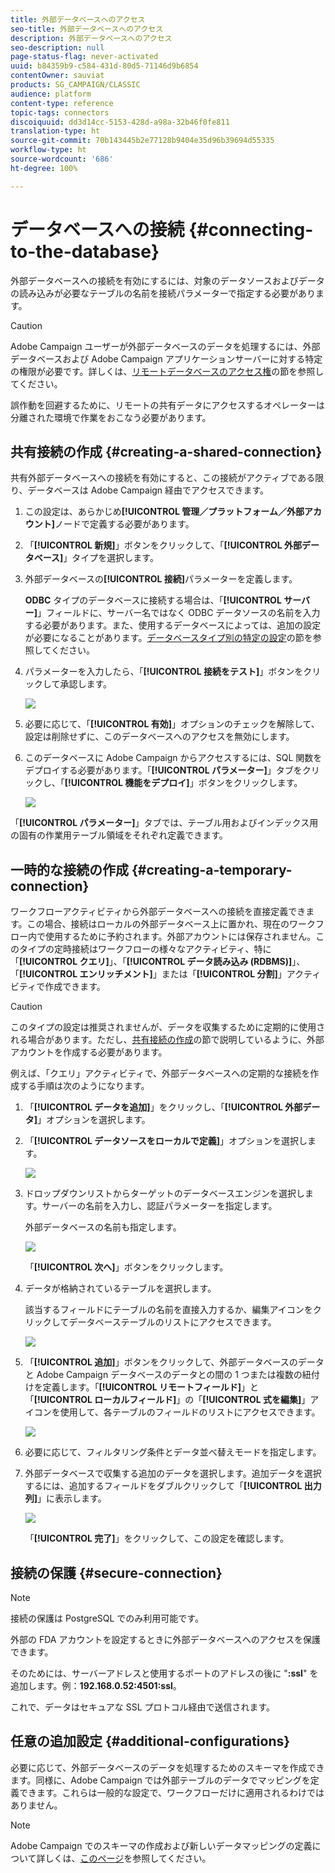 ```yaml
---
title: 外部データベースへのアクセス
seo-title: 外部データベースへのアクセス
description: 外部データベースへのアクセス
seo-description: null
page-status-flag: never-activated
uuid: b84359b9-c584-431d-80d5-71146d9b6854
contentOwner: sauviat
products: SG_CAMPAIGN/CLASSIC
audience: platform
content-type: reference
topic-tags: connectors
discoiquuid: dd3d14cc-5153-428d-a98a-32b46f0fe811
translation-type: ht
source-git-commit: 70b143445b2e77128b9404e35d96b39694d55335
workflow-type: ht
source-wordcount: '686'
ht-degree: 100%

---
```



# データベースへの接続 {#connecting-to-the-database}

外部データベースへの接続を有効にするには、対象のデータソースおよびデータの読み込みが必要なテーブルの名前を接続パラメーターで指定する必要があります。

>[!CAUTION]
>
>Adobe Campaign ユーザーが外部データベースのデータを処理するには、外部データベースおよび Adobe Campaign アプリケーションサーバーに対する特定の権限が必要です。詳しくは、[リモートデータベースのアクセス権](../../platform/using/remote-database-access-rights.md)の節を参照してください。
>
>誤作動を回避するために、リモートの共有データにアクセスするオペレーターは分離された環境で作業をおこなう必要があります。

## 共有接続の作成 {#creating-a-shared-connection}

共有外部データベースへの接続を有効にすると、この接続がアクティブである限り、データベースは Adobe Campaign 経由でアクセスできます。

1. この設定は、あらかじめ&#x200B;**[!UICONTROL 管理／プラットフォーム／外部アカウント]**&#x200B;ノードで定義する必要があります。
1. 「**[!UICONTROL 新規]**」ボタンをクリックして、「**[!UICONTROL 外部データベース]**」タイプを選択します。
1. 外部データベースの&#x200B;**[!UICONTROL 接続]**&#x200B;パラメーターを定義します。

   **ODBC** タイプのデータベースに接続する場合は、「**[!UICONTROL サーバー]**」フィールドに、サーバー名ではなく ODBC データソースの名前を入力する必要があります。また、使用するデータベースによっては、追加の設定が必要になることがあります。[データベースタイプ別の特定の設定](../../platform/using/specific-configuration-database.md)の節を参照してください。

1. パラメーターを入力したら、「**[!UICONTROL 接続をテスト]**」ボタンをクリックして承認します。

   ![](assets/wf-external-account-create.png)

1. 必要に応じて、「**[!UICONTROL 有効]**」オプションのチェックを解除して、設定は削除せずに、このデータベースへのアクセスを無効にします。
1. このデータベースに Adobe Campaign からアクセスするには、SQL 関数をデプロイする必要があります。「**[!UICONTROL パラメーター]**」タブをクリックし、「**[!UICONTROL 機能をデプロイ]**」ボタンをクリックします。

   ![](assets/wf-external-account-functions.png)

「**[!UICONTROL パラメーター]**」タブでは、テーブル用およびインデックス用の固有の作業用テーブル領域をそれぞれ定義できます。

## 一時的な接続の作成 {#creating-a-temporary-connection}

ワークフローアクティビティから外部データベースへの接続を直接定義できます。この場合、接続はローカルの外部データベース上に置かれ、現在のワークフロー内で使用するために予約されます。外部アカウントには保存されません。このタイプの定時接続はワークフローの様々なアクティビティ、特に「**[!UICONTROL クエリ]**」、「**[!UICONTROL データ読み込み (RDBMS)]**」、「**[!UICONTROL エンリッチメント]**」または「**[!UICONTROL 分割]**」アクティビティで作成できます。

>[!CAUTION]
>
>このタイプの設定は推奨されませんが、データを収集するために定期的に使用される場合があります。ただし、[共有接続の作成](#creating-a-shared-connection)の節で説明しているように、外部アカウントを作成する必要があります。

例えば、「クエリ」アクティビティで、外部データベースへの定期的な接続を作成する手順は次のようになります。

1. 「**[!UICONTROL データを追加]**」をクリックし、「**[!UICONTROL 外部データ]**」オプションを選択します。
1. 「**[!UICONTROL データソースをローカルで定義]**」オプションを選択します。

   ![](assets/wf_add_data_local_external_data.png)

1. ドロップダウンリストからターゲットのデータベースエンジンを選択します。サーバーの名前を入力し、認証パラメーターを指定します。

   外部データベースの名前も指定します。

   ![](assets/wf_add_data_local_external_data_param.png)

   「**[!UICONTROL 次へ]**」ボタンをクリックします。

1. データが格納されているテーブルを選択します。

   該当するフィールドにテーブルの名前を直接入力するか、編集アイコンをクリックしてデータベーステーブルのリストにアクセスできます。

   ![](assets/wf_add_data_local_external_data_select_table.png)

1. 「**[!UICONTROL 追加]**」ボタンをクリックして、外部データベースのデータと Adobe Campaign データベースのデータとの間の 1 つまたは複数の紐付けを定義します。「**[!UICONTROL リモートフィールド]**」と「**[!UICONTROL ローカルフィールド]**」の「**[!UICONTROL 式を編集]**」アイコンを使用して、各テーブルのフィールドのリストにアクセスできます。

   ![](assets/wf_add_data_local_external_data_join.png)

1. 必要に応じて、フィルタリング条件とデータ並べ替えモードを指定します。
1. 外部データベースで収集する追加のデータを選択します。追加データを選択するには、追加するフィールドをダブルクリックして「**[!UICONTROL 出力列]**」に表示します。

   ![](assets/wf_add_data_local_external_data_select.png)

   「**[!UICONTROL 完了]**」をクリックして、この設定を確認します。

## 接続の保護 {#secure-connection}

>[!NOTE]
>
>接続の保護は PostgreSQL でのみ利用可能です。

外部の FDA アカウントを設定するときに外部データベースへのアクセスを保護できます。

そのためには、サーバーアドレスと使用するポートのアドレスの後に &quot;**:ssl**&quot; を追加します。例：**192.168.0.52:4501:ssl**。

これで、データはセキュアな SSL プロトコル経由で送信されます。

## 任意の追加設定 {#additional-configurations}

必要に応じて、外部データベースのデータを処理するためのスキーマを作成できます。同様に、Adobe Campaign では外部テーブルのデータでマッピングを定義できます。これらは一般的な設定で、ワークフローだけに適用されるわけではありません。

>[!NOTE]
>
>Adobe Campaign でのスキーマの作成および新しいデータマッピングの定義について詳しくは、[このページ](../../configuration/using/about-schema-edition.md)を参照してください。